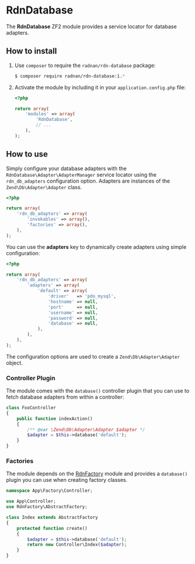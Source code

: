 RdnDatabase
===========

The **RdnDatabase** ZF2 module provides a service locator for database adapters.

## How to install

1. Use `composer` to require the `radnan/rdn-database` package:

   ~~~bash
   $ composer require radnan/rdn-database:1.*
   ~~~

2. Activate the module by including it in your `application.config.php` file:

   ~~~php
   <?php

   return array(
       'modules' => array(
           'RdnDatabase',
           // ...
       ),
   );
   ~~~

## How to use

Simply configure your database adapters with the `RdnDatabase\Adapter\AdapterManager` service locator using the `rdn_db_adapters` configuration option. Adapters are instances of the `Zend\Db\Adapter\Adapter` class.

~~~php
<?php

return array(
	'rdn_db_adapters' => array(
		'invokables' => array(),
		'factories' => array(),
	),
);
~~~

You can use the **adapters** key to dynamically create adapters using simple configuration:

~~~php
<?php

return array(
	'rdn_db_adapters' => array(
		'adapters' => array(
			'default' => array(
				'driver'   => 'pdo_mysql',
				'hostname' => null,
				'port'     => null,
				'username' => null,
				'password' => null,
				'database' => null,
			),
		),
	),
);
~~~

The configuration options are used to create a `Zend\Db\Adapter\Adapter` object.

### Controller Plugin

The module comes with the `database()` controller plugin that you can use to fetch database adapters from within a controller:

~~~php
class FooController
{
	public function indexAction()
	{
		/** @var \Zend\Db\Adapter\Adapter $adapter */
		$adapter = $this->database('default');
	}
}
~~~

### Factories

The module depends on the [RdnFactory](https://github.com/radnan/rdn-factory) module and provides a `database()` plugin you can use when creating factory classes.

~~~php
namespace App\Factory\Controller;

use App\Controller;
use RdnFactory\AbstractFactory;

class Index extends AbstractFactory
{
	protected function create()
	{
		$adapter = $this->database('default');
		return new Controller\Index($adapter);
	}
}
~~~
